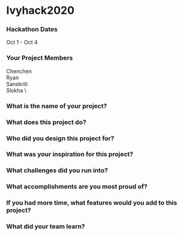 # Ivyhack2020

### Hackathon Dates
Oct 1 - Oct 4
### Your Project Members
Chenchen \
Ryan \
Sanskriti \
Slokha \
### What is the name of your project?    

### What does this project do?

### Who did you design this project for?

### What was your inspiration for this project?

### What challenges did you run into?

### What accomplishments are you most proud of?

### If you had more time, what features would you add to this project?

### What did your team learn?
